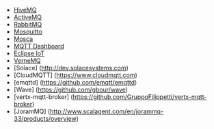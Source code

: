 - [HiveMQ](http://www.hivemq.com/)
- [ActiveMQ](http://activemq.apache.org/)
- [RabbitMQ](https://www.rabbitmq.com/)
- [Mosquitto](http://mosquitto.org/)
- [Mosca](http://www.mosca.io/)
- [MQTT Dashboard](http://mqttdashboard.com/dashboard)
- [Eclipse IoT](http://iot.eclipse.org/)
- [VerneMQ](https://verne.mq)
- [Solace] (http://dev.solacesystems.com)
- [CloudMQTT] (https://www.cloudmqtt.com)
- [emqttd] (https://github.com/emqtt/emqttd)
- [Wave] (https://github.com/gbour/wave)
- [vertx-mqtt-broker] (https://github.com/GruppoFilippetti/vertx-mqtt-broker)
- [JoramMQ] (http://www.scalagent.com/en/jorammq-33/products/overview)
